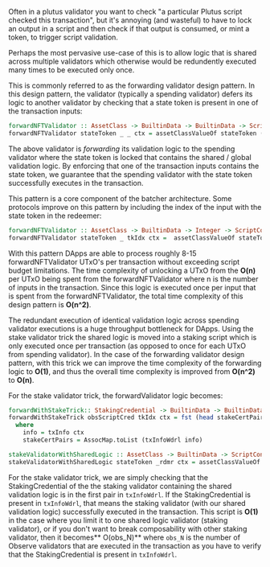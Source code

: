 Often in a plutus validator you want to check "a particular Plutus script checked this transaction", but it's annoying (and wasteful) to have to
lock an output in a script and then check if that output is consumed, or mint a token, to trigger script validation. 

Perhaps the most pervasive use-case of this is to allow logic that is shared across multiple validators which otherwise would be redundently executed many times to be executed only once. 

This is commonly referred to as the forwarding validator design pattern. In this design pattern, the validator (typically a spending validator) defers its logic to another validator by checking that a state token is present in one of the transaction inputs:
```haskell
forwardNFTValidator :: AssetClass -> BuiltinData -> BuiltinData -> ScriptContext -> () 
forwardNFTValidator stateToken _ _ ctx = assetClassValueOf stateToken (valueSpent (txInfo ctx)) == 1
```
The above validator is *forwarding* its validation logic to the spending validator where the state token is locked that contains the shared / global validation logic. By enforcing that one of the transaction inputs contains the state token, 
we guarantee that the spending validator with the state token successfully executes in the transaction.  

This pattern is a core component of the batcher architecture. Some protocols improve on this pattern by including the index of the input with the state token in the redeemer:

```haskell
forwardNFTValidator :: AssetClass -> BuiltinData -> Integer -> ScriptContext -> () 
forwardNFTValidator stateToken _ tkIdx ctx =  assetClassValueOf stateToken (txInInfoResolved (elemAt tkIdx (txInfoInputs (txInfo ctx)))) == 1 
```

With this pattern DApps are able to process roughly 8-15 forwardNFTValidator UTxO's  per transaction without exceeding script budget limitations.
The time complexity of unlocking a UTxO from the **O(n)** per UTxO being spent from the forwardNFTValidator where n is the number of inputs in the transaction. Since this logic is executed once per input that is spent from the forwardNFTValidator, the total time complexity of this design pattern is **O(n^2)**. 

The redundant execution of identical validation logic across spending validator executions is a huge throughput bottleneck for DApps. Using the stake validator trick the shared logic is moved into a staking script which is only executed once per transaction (as opposed to once for each UTxO from spending validator). In the case of the forwarding validator design pattern, with this trick we can improve the time complexity of the forwarding logic to **O(1)**, and thus the overall time complexity is improved from **O(n^2)** to **O(n)**. 

For the stake validator trick, the forwardValidator logic becomes:
```haskell
forwardWithStakeTrick:: StakingCredential -> BuiltinData -> BuiltinData -> ScriptContext -> ()
forwardWithStakeTrick obsScriptCred tkIdx ctx = fst (head stakeCertPairs) == obsScriptCred 
  where 
    info = txInfo ctx 
    stakeCertPairs = AssocMap.toList (txInfoWdrl info)

stakeValidatorWithSharedLogic :: AssetClass -> BuiltinData -> ScriptContext -> () 
stakeValidatorWithSharedLogic stateToken _rdmr ctx = assetClassValueOf stateToken (valueSpent (txInfo ctx)) == 1
```
For the stake validator trick, we are simply checking that the StakingCredential of the the staking validator containing the shared validation logic is in the first pair in `txInfoWdrl`. If the StakingCredential is present in `txInfoWdrl`, that means the staking validator (with our shared validation logic) successfully executed in the transaction. This script is **O(1)** in the case where you limit it to one shared logic validator (staking validator), or if you don't want to break composability with other staking validator, 
then it becomes** O(obs_N)** where `obs_N` is the number of Observe validators that are executed in the transaction as you have to verify that the StakingCredential is present in `txInfoWdrl`.

